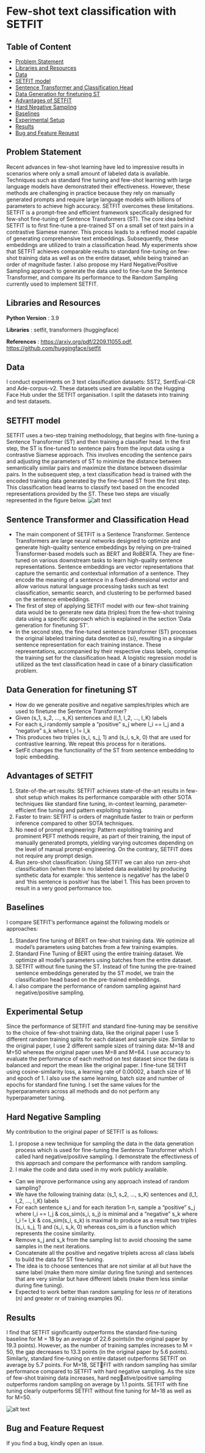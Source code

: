 # Few-shot text classification with SETFIT

## Table of Content
  * [Problem Statement](#Problem-Statement)
  * [Libraries and Resources](#Libraries-and-Resources)
  * [Data](#Data)
  * [SETFIT model](#SETFIT-model)
  * [Sentence Transformer and Classification Head](#Sentence-Transformer-and-Classification-Head)
  * [Data Generation for finetuning ST](#Data-Generation-for-finetuning-ST)
  * [Advantages of SETFIT](#Advantages-of-SETFIT)
  * [Hard Negative Sampling](#Hard-Negative-Sampling)
  * [Baselines](#Baselines)
  * [Experimental Setup](#Experimental-Setup)
  * [Results](#Results)
  * [Bug and Feature Request](#Bug-and-Feature-Request)

## Problem Statement
Recent advances in few-shot learning have led to impressive results in scenarios where only a small amount of labeled data is available. Techniques such as standard fine tuning and few-shot learning with large language models have demonstrated their effectiveness. However, these methods are challenging in practice because they rely on manually generated prompts and require large language models with billions of parameters to achieve high accuracy. SETFIT overcomes these limitations. SETFIT is a prompt-free and efficient framework specifically designed for few-shot fine-tuning of Sentence Transformers (ST). The core idea behind SETFIT is to first fine-tune a pre-trained ST on a small set of text pairs in a contrastive Siamese manner. This process leads to a refined model capable of generating comprehensive text embeddings. Subsequently, these embeddings are utilized to train a classification head. My experiments show that SETFIT achieves comparable results to standard fine-tuning on few-shot training data as well as on the entire dataset, while being trained an order of magnitude faster. I also propose my Hard Negative/Positive Sampling approach to generate the data used to
fine-tune the Sentence Transformer, and compare its performance to the Random Sampling currently used to implement SETFIT.

## Libraries and Resources
**Python Version** : 3.9

**Libraries** : setfit, transformers (huggingface)

**References** : https://arxiv.org/pdf/2209.11055.pdf, https://github.com/huggingface/setfit

## Data
I conduct experiments on 3 text classification datasets: SST2, SentEval-CR and Ade-corpus-v2. These datasets used are available on the Hugging Face Hub under the SETFIT organisation. I split the datasets into training and test datasets.


## SETFIT model
SETFIT uses a two-step training methodology, that begins with fine-tuning a Sentence Transformer (ST) and then training a classifier head. In the first step, the ST is fine-tuned to sentence pairs from the input data using a contrastive Siamese approach. This involves encoding the sentence pairs and adjusting the parameters of ST to minimize the distance between semantically similar pairs and maximize the distance between dissimilar pairs. In the subsequent step, a text classification head is trained with the encoded training data generated by the fine-tuned ST from the first step. This classification head learns to classify text based on the encoded representations provided by the ST. These two steps are visually represented in the figure below.
![alt text](https://github.com/Lori10/Text-Classification-SETFIT/blob/main/setfit.png "Image")

## Sentence Transformer and Classification Head
* The main component of SETFIT is a Sentence Transformer. Sentence Transformers are large neural networks designed to optimize and generate high-quality sentence embeddings by relying on pre-trained Transformer-based models such as BERT and RoBERTA. They are fine-tuned on various downstream tasks to learn high-quality sentence representations. Sentence embeddings are vector representations that capture the semantic and contextual information of a sentence. They encode the meaning of a sentence in a fixed-dimensional vector and allow various natural language processing tasks such as text classification, semantic search, and clustering to be performed based on the sentence embeddings. 
* The first of step of applying SETFIT model with our few-shot training data would be to generate new data (triples) from the few-shot training data using a specific approach which is explained in the section 'Data generation for finetuning ST'.
* In the second step, the fine-tuned sentence transformer (ST) processes the original labeled training data denoted as {si}, resulting in a singular sentence representation for each training instance. These representations, accompanied by their respective class labels, comprise the training set for the classification head. A logistic regression model is utilized as the text classification head in case of a binary classification problem.

## Data Generation for finetuning ST
* How do we generate positive and negative samples/triples which are used to finetune the Sentence Transformer?
* Given (s_1, s_2, …, s_K) sentences and (l_1, l_2, …, l_K) labels
* For each s_i randomly sample a “positive” s_j where l_i == l_j and a “negative” s_k where l_i != l_k
* This produces two triples (s_i, s_j, 1) and (s_i, s_k, 0) that are used for contrastive learning. We repeat this process for n iterations.
* SetFit changes the functionality of the ST from sentence embedding to topic embedding.

## Advantages of SETFIT
1. State-of-the-art results: SETFIT achieves state-of-the-art results in few-shot setup which makes its performance comparable with other SOTA techniques like standard fine tuning, in-context learning, parameter-efficient fine tuning and pattern exploiting training.
2. Faster to train: SETFIT is orders of magnitude faster to train or perform inference compared to other SOTA techniques.
3. No need of prompt engineering: Pattern exploiting training and prominent PEFT methods require, as part of their training, the input of manually generated prompts, yielding varying outcomes depending on the level of manual prompt-engineering. On the contrary, SETFIT does not require any prompt design.
4. Run zero-shot classification: Using SETFIT we can also run zero-shot classification (when there is no labeled data available) by producing synthetic data for example: ‘this sentence is negative’ has the label 0 and ‘this sentence is positive‘ has the label 1. This has been proven to result in a very good performance too.

## Baselines
I compare SETFIT’s performance against the following models or approaches:
1. Standard fine tuning of BERT on few-shot training data. We optimize all model’s parameters using batches from a few training examples.
2. Standard Fine Tuning of BERT using the entire training dataset. We optimize all model’s parameters using batches from the entire dataset.
3. SETFIT without fine tuning the ST. Instead of fine tuning the pre-trained sentence embeddings generated by the ST model, we train the classification head based on the pre-trained embeddings.
4. I also compare the performance of random sampling against hard negative/positive sampling.


## Experimental Setup
Since the performance of SETFIT and standard fine-tuning may be sensitive to the choice of few-shot training data, like the original paper I use 5 different random training splits for each dataset and sample size. Similar to the original paper, I use 2 different sample sizes of training data: M=18 and M=50 whereas the original paper uses M=8 and M=64. I use accuracy to evaluate the performance of each method on test dataset since the data is balanced and report the mean like the original paper. I fine-tune SETFIT using cosine-similarity loss, a learning rate of 0.00002, a batch size of 16 and epoch of 1. I also use the same learning, batch size and number of epochs for standard
fine tuning. I set the same values for the hyperparameters across all methods and do not perform any hyperparameter tuning.

## Hard Negative Sampling
My contribution to the original paper of SETFIT is as follows:
1. I propose a new technique for sampling the data in the data generation process which is used for fine-tuning the Sentence Transformer which I called
hard negative/positive sampling. I demonstrate the effectivness of this approach and compare the performance with random sampling.
2. I make the code and data used in my work publicly available.

* Can we improve performance using any approach instead of random sampling?
* We have the following training data: (s_1, s_2, …, s_K) sentences and (l_1, l_2, …, l_K) labels
* For each sentence s_i and for each iteration 1-n, sample a “positive” s_j where l_i == l_j & cos_sim(s_i, s_j) is minimal and a “negative” s_k where l_i != l_k & cos_sim(s_i, s_k) is maximal to produce as a result two triples (s_i, s_j, 1) and (s_i, s_k, 0) whereas cos_sim is a function which represents the cosine similarity.
* Remove s_j and s_k from the sampling list to avoid choosing the same samples in the next iterations. 
* Concatenate all the positive and negative triplets across all class labels to build the data for ST fine-tuning.
* The idea is to choose sentences that are not similar at all but have the same label (make them more similar during fine tuning) and sentences that are very similar but have different labels (make them less similar during fine tuning).
* Expected to work better than random sampling for less nr of iterations (n) and greater nr of training examples (K).

## Results
I find that SETFIT significantly outperforms the standard fine-tuning baseline for M = 18 by an average of 22.6 points(in the original paper by 19.3 points). However, as the number of training samples increases to M = 50, the gap decreases to 13.3 points (in the original paper by 5.6 points). Similarly, standard fine-tuning on entire dataset outperforms SETFIT on average by 5.7 points. For M=18, SETFIT with random sampling has similar performance compared to SETFIT with hard negative sampling. As the size of few-shot training data increases, hard negative/positive sampling outperforms random sampling on average by 1.1 points. SETFIT with fine tuning clearly outperforms SETFIT without fine tuning for M=18 as well as for M=50.

![alt text](https://github.com/Lori10/Text-Classification-SETFIT/blob/main/results.PNG "Image")

## Bug and Feature Request
If you find a bug, kindly open an issue. 
